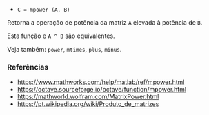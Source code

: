 - `C = mpower (A, B)`

Retorna a operação de potência da matriz `A` elevada à potência de `B`.

Esta função e `A ^ B` são equivalentes.

Veja também: `power`, `mtimes`, `plus`, `minus`.

### Referências

- https://www.mathworks.com/help/matlab/ref/mpower.html
- https://octave.sourceforge.io/octave/function/mpower.html
- https://mathworld.wolfram.com/MatrixPower.html
- https://pt.wikipedia.org/wiki/Produto_de_matrizes
